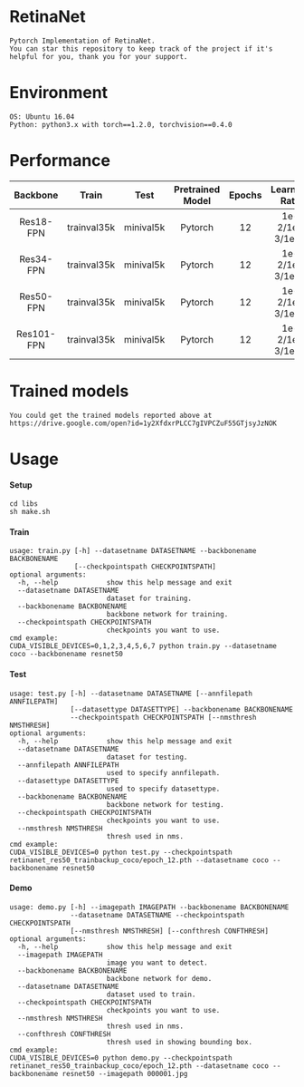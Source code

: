 # RetinaNet
```
Pytorch Implementation of RetinaNet.
You can star this repository to keep track of the project if it's helpful for you, thank you for your support.
```


# Environment
```
OS: Ubuntu 16.04
Python: python3.x with torch==1.2.0, torchvision==0.4.0
```


# Performance
|  Backbone      | Train       |  Test         |  Pretrained Model  |  Epochs  |	Learning Rate		|   AP      					|
|  :----:        | :----:      |  :----:       |  :----:    	    |  :----:  |	:----:				|   :----: 				        |
|  Res18-FPN     | trainval35k |  minival5k    |  Pytorch		    |  12	   |	1e-2/1e-3/1e-4   	|   -                           |
|  Res34-FPN     | trainval35k |  minival5k    |  Pytorch   	    |  12	   |	1e-2/1e-3/1e-4		|	-        					|
|  Res50-FPN     | trainval35k |  minival5k    |  Pytorch		    |  12	   |	1e-2/1e-3/1e-4   	|   -                           |
|  Res101-FPN    | trainval35k |  minival5k    |  Pytorch   	    |  12	   |	1e-2/1e-3/1e-4		|	-        					|


# Trained models
```
You could get the trained models reported above at 
https://drive.google.com/open?id=1y2XfdxrPLCC7gIVPCZuF55GTjsyJzNOK
```


# Usage
#### Setup
```
cd libs
sh make.sh
```
#### Train
```
usage: train.py [-h] --datasetname DATASETNAME --backbonename BACKBONENAME
                [--checkpointspath CHECKPOINTSPATH]
optional arguments:
  -h, --help            show this help message and exit
  --datasetname DATASETNAME
                        dataset for training.
  --backbonename BACKBONENAME
                        backbone network for training.
  --checkpointspath CHECKPOINTSPATH
                        checkpoints you want to use.
cmd example:
CUDA_VISIBLE_DEVICES=0,1,2,3,4,5,6,7 python train.py --datasetname coco --backbonename resnet50
```
#### Test
```
usage: test.py [-h] --datasetname DATASETNAME [--annfilepath ANNFILEPATH]
               [--datasettype DATASETTYPE] --backbonename BACKBONENAME
               --checkpointspath CHECKPOINTSPATH [--nmsthresh NMSTHRESH]
optional arguments:
  -h, --help            show this help message and exit
  --datasetname DATASETNAME
                        dataset for testing.
  --annfilepath ANNFILEPATH
                        used to specify annfilepath.
  --datasettype DATASETTYPE
                        used to specify datasettype.
  --backbonename BACKBONENAME
                        backbone network for testing.
  --checkpointspath CHECKPOINTSPATH
                        checkpoints you want to use.
  --nmsthresh NMSTHRESH
                        thresh used in nms.
cmd example:
CUDA_VISIBLE_DEVICES=0 python test.py --checkpointspath retinanet_res50_trainbackup_coco/epoch_12.pth --datasetname coco --backbonename resnet50
```
#### Demo
```
usage: demo.py [-h] --imagepath IMAGEPATH --backbonename BACKBONENAME
               --datasetname DATASETNAME --checkpointspath CHECKPOINTSPATH
               [--nmsthresh NMSTHRESH] [--confthresh CONFTHRESH]
optional arguments:
  -h, --help            show this help message and exit
  --imagepath IMAGEPATH
                        image you want to detect.
  --backbonename BACKBONENAME
                        backbone network for demo.
  --datasetname DATASETNAME
                        dataset used to train.
  --checkpointspath CHECKPOINTSPATH
                        checkpoints you want to use.
  --nmsthresh NMSTHRESH
                        thresh used in nms.
  --confthresh CONFTHRESH
                        thresh used in showing bounding box.
cmd example:
CUDA_VISIBLE_DEVICES=0 python demo.py --checkpointspath retinanet_res50_trainbackup_coco/epoch_12.pth --datasetname coco --backbonename resnet50 --imagepath 000001.jpg
```
